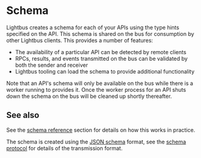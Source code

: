 # Schema

Lightbus creates a schema for each of your APIs using the type hints 
specified on the API. This schema is shared on the bus for consumption 
by other Lightbus clients. This provides a number of features:

* The availability of a particular API can be detected by remote clients
* RPCs, results, and events transmitted on the bus can be validated by both the sender and receiver
* Lightbus tooling can load the schema to provide additional functionality

Note that an API's schema will only be available on the bus while there is a worker 
running to provides it. Once the worker process for an API shuts down the schema on the 
bus will be cleaned up shortly thereafter.

## See also

See the [schema reference](../reference/schema.md) section for details on how this works in practice.
 
The schema is created using the [JSON schema] format, see the [schema protocol] for details of 
the transmission format.


[JSON schema]: https://json-schema.org/
[schema protocol]: ../reference/schema-protocol.md
